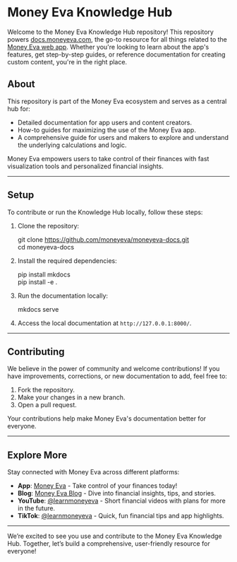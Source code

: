 # Money Eva Knowledge Hub

Welcome to the Money Eva Knowledge Hub repository! This repository powers [docs.moneyeva.com](https://docs.moneyeva.com), the go-to resource for all things related to the [Money Eva web app](https://moneyeva.com). Whether you're looking to learn about the app's features, get step-by-step guides, or reference documentation for creating custom content, you're in the right place.

## About

This repository is part of the Money Eva ecosystem and serves as a central hub for:

- Detailed documentation for app users and content creators.
- How-to guides for maximizing the use of the Money Eva app.
- A comprehensive guide for users and makers to explore and understand the underlying calculations and logic.

Money Eva empowers users to take control of their finances with fast visualization tools and personalized financial insights.

---

## Setup

To contribute or run the Knowledge Hub locally, follow these steps:

1. Clone the repository:

   git clone https://github.com/moneyeva/moneyeva-docs.git  
   cd moneyeva-docs

2. Install the required dependencies:

   pip install mkdocs  
   pip install -e .

3. Run the documentation locally:

   mkdocs serve

4. Access the local documentation at `http://127.0.0.1:8000/`.

---

## Contributing

We believe in the power of community and welcome contributions! If you have improvements, corrections, or new documentation to add, feel free to:

1. Fork the repository.
2. Make your changes in a new branch.
3. Open a pull request.

Your contributions help make Money Eva's documentation better for everyone.

---

## Explore More

Stay connected with Money Eva across different platforms:

- **App**: [Money Eva](https://moneyeva.com) - Take control of your finances today!
- **Blog**: [Money Eva Blog](https://blog.moneyeva.com) - Dive into financial insights, tips, and stories.
- **YouTube**: [@learnmoneyeva](https://youtube.com/@learnmoneyeva) - Short financial videos with plans for more in the future.
- **TikTok**: [@learnmoneyeva](https://www.tiktok.com/@learnmoneyeva) - Quick, fun financial tips and app highlights.

---

We’re excited to see you use and contribute to the Money Eva Knowledge Hub. Together, let’s build a comprehensive, user-friendly resource for everyone!
